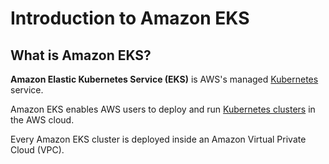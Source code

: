 
# Introduction to Amazon EKS

## What is Amazon EKS?

**Amazon Elastic Kubernetes Service (EKS)** is AWS's managed [Kubernetes](../../kubernetes/what-is-kubernetes) service.

Amazon EKS enables AWS users to deploy and run [Kubernetes clusters](../../kubernetes/clusters) in the AWS cloud.

Every Amazon EKS cluster is deployed inside an Amazon Virtual Private Cloud (VPC).
